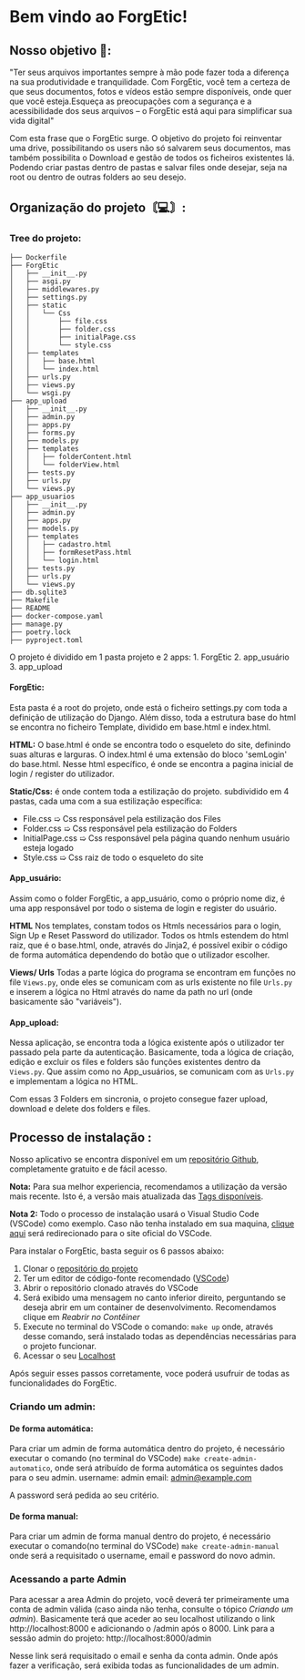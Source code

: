 # Bem vindo ao ForgEtic! 


## Nosso objetivo 🎯: 

"Ter seus arquivos importantes sempre à mão pode fazer toda a diferença na sua produtividade e tranquilidade. Com ForgEtic, você tem a certeza de que seus documentos, fotos e vídeos estão sempre disponíveis, onde quer que você esteja.Esqueça as preocupações com a segurança e a acessibilidade dos seus arquivos – o ForgEtic está aqui para simplificar sua vida digital"

Com esta frase que o ForgEtic surge. 
O objetivo do projeto foi reinventar uma drive, possibilitando os users não só salvarem seus documentos, mas também possibilita o Download e gestão de todos os ficheiros existentes lá. Podendo criar pastas dentro de pastas e salvar files onde desejar, seja na root ou dentro de outras folders ao seu desejo.  



## Organização do projeto〘💻〙: 

### Tree do projeto: 
```
├── Dockerfile
├── ForgEtic
│   ├── __init__.py
│   ├── asgi.py
│   ├── middlewares.py
│   ├── settings.py
│   ├── static
│   │   └── Css
│   │       ├── file.css
│   │       ├── folder.css
│   │       ├── initialPage.css
│   │       └── style.css
│   ├── templates
│   │   ├── base.html
│   │   └── index.html
│   ├── urls.py
│   ├── views.py
│   └── wsgi.py
├── app_upload
│   ├── __init__.py
│   ├── admin.py
│   ├── apps.py
│   ├── forms.py
│   ├── models.py
│   ├── templates
│   │   ├── folderContent.html
│   │   └── folderView.html
│   ├── tests.py
│   ├── urls.py
│   └── views.py
├── app_usuarios
│   ├── __init__.py
│   ├── admin.py
│   ├── apps.py
│   ├── models.py
│   ├── templates
│   │   ├── cadastro.html
│   │   ├── formResetPass.html
│   │   └── login.html
│   ├── tests.py
│   ├── urls.py
│   └── views.py
├── db.sqlite3
├── Makefile
├── README
├── docker-compose.yaml
├── manage.py
├── poetry.lock
├── pyproject.toml
```


O projeto é dividido em 1 pasta projeto e 2 apps:
	1. ForgEtic
	2. app_usuário
	3. app_upload

#### ForgEtic: 
   Esta pasta é a root do projeto, onde está o ficheiro settings.py com toda a definição de utilização do Django. Além disso, toda a estrutura base do html se encontra no ficheiro Template, dividido em base.html e index.html. 
   
   **HTML:**
	   O base.html é onde se encontra todo o esqueleto do site, definindo suas alturas e larguras. 
	   O index.html é uma extensão do bloco 'semLogin' do base.html. Nesse html específico, é onde se encontra a pagina inicial de login / register do utilizador. 

**Static/Css:**
	é onde contem toda a estilização do projeto. 
	subdividido em 4 pastas, cada uma com a sua estilização específica: 
- File.css ➯ Css responsável pela estilização dos Files
- Folder.css ➯ Css responsável pela estilização do Folders
- InitialPage.css ➯ Css responsável pela página quando nenhum usuário esteja logado
- Style.css ➯ Css raiz de todo o esqueleto do site


#### App_usuário:
Assim como o folder ForgEtic, a app_usuário, como o próprio nome diz, é uma app responsável por todo o sistema de login e register do usuário.


 **HTML**
Nos templates, constam todos os Htmls necessários para o login, Sign Up e Reset Password do utilizador. 
Todos os htmls estendem do html raiz, que é o base.html, onde, através do Jinja2, é possível exibir o código de forma automática dependendo do botão que o utilizador escolher.


**Views/ Urls**
Todas a parte lógica do programa se encontram em funções no file `Views.py`, onde eles se comunicam com as urls existente no file `Urls.py` e inserem a lógica no Html através do name da path no url (onde basicamente são "variáveis"). 



#### App_upload: 
Nessa aplicação, se encontra toda a lógica existente após o utilizador ter passado pela parte da autenticação.
Basicamente, toda a lógica de criação, edição e excluir os files e folders são funções existentes dentro da `Views.py`. Que assim como no App_usuários, se comunicam com as `Urls.py` e implementam a lógica no HTML. 


Com essas 3 Folders em sincronia, o projeto consegue fazer upload, download e delete dos folders e files. 

## Processo de instalação : 

Nosso aplicativo se encontra disponível em um [repositório Github](https://github.com/G00li/ForgEtic), completamente gratuito e de fácil acesso. 

**Nota:** Para sua melhor experiencia, recomendamos a utilização da versão mais recente. Isto é, a versão mais atualizada das [Tags disponíveis](https://github.com/G00li/ForgEtic/tags).

**Nota 2:** Todo o processo de instalação usará o Visual Studio Code (VSCode) como exemplo. Caso não tenha instalado em sua maquina, [clique aqui](https://code.visualstudio.com/download) será redirecionado para o site oficial do VSCode. 

Para instalar o ForgEtic, basta seguir os 6 passos abaixo: 
1. Clonar o [repositório do projeto](https://github.com/G00li/ForgEtic) 
2. Ter um editor de código-fonte recomendado ([VSCode](https://code.visualstudio.com/))
3. Abrir o repositório clonado através do VSCode 
4. Será exibido uma mensagem no canto inferior direito, perguntando se deseja abrir em um container de desenvolvimento. Recomendamos clique em *Reabrir no Contêiner* 
5. Execute no terminal do VSCode o comando: `make up`
		onde, através desse comando, será instalado todas as dependências necessárias para o projeto funcionar.
6. Acessar o seu [Localhost](http://localhost:8000)

Após seguir esses passos corretamente, voce poderá usufruir de todas as funcionalidades do ForgEtic. 


### Criando um admin:

#### De forma automática:
Para criar um admin de forma automática dentro do projeto, é necessário executar o comando (no terminal do VSCode) `make create-admin-automatico`, onde será atribuído de forma automática os seguintes dados para o seu admin. 
	username: admin
	email: admin@example.com
	
A password será pedida ao seu critério. 


#### De forma manual: 
Para criar um admin de forma manual dentro do projeto, é necessário executar o comando(no terminal do VSCode) `make create-admin-manual` onde será a requisitado o username, email e password do novo admin. 


### Acessando a parte Admin 
Para acessar a area Admin do projeto, você deverá ter primeiramente uma conta de admin válida (caso ainda não tenha, consulte o tópico *Criando um admin*). 
Basicamente terá que aceder ao seu localhost utilizando o link http://localhost:8000 e adicionando o /admin após o 8000. 
Link para a sessão admin do projeto: http://localhost:8000/admin

Nesse link será requisitado o email e senha da conta admin. Onde após fazer a verificação, será exibida todas as funcionalidades de um admin. 



